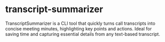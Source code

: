 # transcript-summarizer
 TranscriptSummarizer is a CLI tool that quickly turns call transcripts into concise meeting minutes, highlighting key points and actions. Ideal for saving time and capturing essential details from any text-based transcript.
